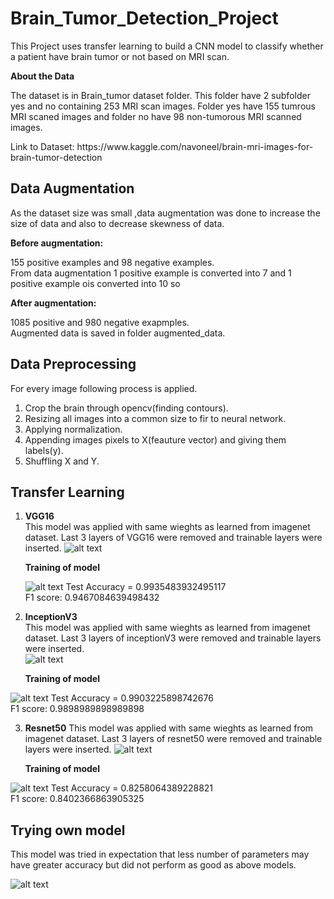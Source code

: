 # Brain_Tumor_Detection_Project

<p>This Project uses transfer learning to build a CNN model to classify whether a patient have brain tumor or not based on MRI scan.</P>

**About the Data**
<p>The dataset is in Brain_tumor dataset folder. This folder have 2 subfolder yes and no containing 253 MRI scan images. Folder yes have 155 tumrous MRI scaned images and folder no have 98 non-tumorous MRI scanned images.</p>
Link to Dataset: https://www.kaggle.com/navoneel/brain-mri-images-for-brain-tumor-detection


## Data Augmentation

<p>As the dataset size was small ,data augmentation was done to increase the size of data and also to decrease skewness of data.<br>
  
**Before augmentation:**<br>

 155 positive examples and 98 negative examples.<br>
 From data augmentation 1 positive example is converted into 7 and 1 positive example ois converted into 10 so <br>
 
  **After augmentation:**<br>
  
  1085 positive and 980 negative exapmples.<br>
  Augmented data is saved in folder augmented_data.
  
  ## Data Preprocessing
  
  For every image following process is applied.
  1. Crop the brain through opencv(finding contours).
  2. Resizing all images into a common size to fir to neural network.
  3. Applying normalization.
  4. Appending images pixels to X(feauture vector) and giving them labels(y).
  5. Shuffling X and Y.
  
  ## Transfer Learning
  
  1. **VGG16**<br>
     This model was applied with same wieghts as learned from imagenet dataset. Last 3 layers of VGG16 were removed and trainable  layers were inserted.
     ![alt text](https://github.com/dhruvgrover1251/Brain_Tumor_Detection_Project/blob/master/VGG16a.PNG)<br>
     
     **Training of model** <br>
     
     ![alt text](https://github.com/dhruvgrover1251/Brain_Tumor_Detection_Project/blob/master/VGG16training.PNG)
     Test Accuracy = 0.9935483932495117<br>
     F1 score: 0.9467084639498432<br>

  2. **InceptionV3**<br>
     This model was applied with same wieghts as learned from imagenet dataset. Last 3 layers of inceptionV3 were removed and trainable  layers were inserted.<br>
      ![alt text](https://github.com/dhruvgrover1251/Brain_Tumor_Detection_Project/blob/master/inceptionv3.PNG)<br>
          
       **Training of model** <br>
       
   ![alt text](https://github.com/dhruvgrover1251/Brain_Tumor_Detection_Project/blob/master/inceptiontraining.PNG)
     Test Accuracy = 0.9903225898742676<br>
     F1 score: 0.9898989898989898<br>


  3. **Resnet50**
     This model was applied with same wieghts as learned from imagenet dataset. Last 3 layers of resnet50  were removed and trainable  layers were inserted.
       ![alt text](https://github.com/dhruvgrover1251/Brain_Tumor_Detection_Project/blob/master/inceptionv3.PNG)<br>
          
       **Training of model** <br>
       
   ![alt text](https://github.com/dhruvgrover1251/Brain_Tumor_Detection_Project/blob/master/resnet50%20training.PNG)
     Test Accuracy = 0.8258064389228821<br>
     F1 score: 0.8402366863905325<br>
     
 ## Trying own model 
 This model was tried in expectation that less number of parameters may have greater accuracy but did not perform as good as above models.<br>
 
  ![alt text](https://github.com/dhruvgrover1251/Brain_Tumor_Detection_Project/blob/master/model.PNG)<br>




